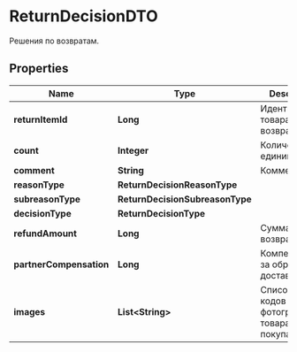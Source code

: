 

# ReturnDecisionDTO

Решения по возвратам.

## Properties

| Name | Type | Description | Notes |
|------------ | ------------- | ------------- | -------------|
|**returnItemId** | **Long** | Идентификатор товара в возврате. |  [optional] |
|**count** | **Integer** | Количество единиц товара. |  [optional] |
|**comment** | **String** | Комментарий. |  [optional] |
|**reasonType** | **ReturnDecisionReasonType** |  |  [optional] |
|**subreasonType** | **ReturnDecisionSubreasonType** |  |  [optional] |
|**decisionType** | **ReturnDecisionType** |  |  [optional] |
|**refundAmount** | **Long** | Сумма возврата. |  [optional] |
|**partnerCompensation** | **Long** | Компенсация за обратную доставку. |  [optional] |
|**images** | **List&lt;String&gt;** | Список хеш-кодов фотографий товара от покупателя. |  [optional] |



